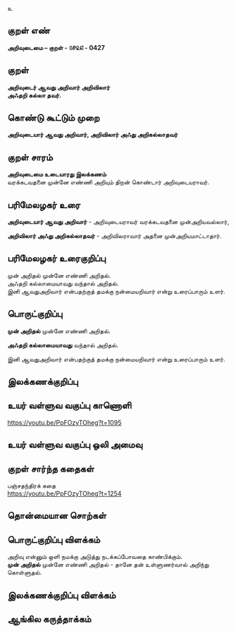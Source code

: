 உ

## குறள் எண் 

**அறிவுடைமை – குறள் - ௦௪௨௭ - 0427**  

## குறள் 

**அறிவுடைர் ஆவது அறிவார் அறிவிலார்  
அஃதறி கல்லா தவர்.**

## கொண்டு கூட்டும் முறை

**அறிவுடையார் ஆவது அறிவார், அறிவிலார் அஃது அறிகல்லாதவர்**

## குறள் சாரம் 

**அறிவுடைமை உடையாரது இலக்கணம்**  
வரக்கடவதனை முன்னே எண்ணி அறியும் திறன் கொண்டார் அறிவுடையராவர்.  

## பரிமேலழகர் உரை

**அறிவுடையார் ஆவது அறிவார்** - அறிவுடையராவர் வரக்கடவதனை முன்அறியவல்லார்,  

**அறிவிலார் அஃது அறிகல்லாதவர்** - அறிவிலராவார் அதனை முன்அறியமாட்டாதார். 

## பரிமேலழகர் உரைகுறிப்பு   

முன் அறிதல் முன்னே எண்ணி அறிதல்.  
அஃதறி கல்லாமையாவது வந்தால் அறிதல்.  
இனி ஆவதுஅறிவார் என்பதற்குத் தமக்கு நன்மையறிவார் என்று உரைப்பாரும் உளர்.    

## பொருட்குறிப்பு 

**முன் அறிதல்** முன்னே எண்ணி அறிதல்.  

**அஃதறி கல்லாமையாவது** வந்தால் அறிதல்.  

இனி ஆவதுஅறிவார் என்பதற்குத் தமக்கு நன்மையறிவார் என்று உரைப்பாரும் உளர்.     

## இலக்கணக்குறிப்பு  


## உயர் வள்ளுவ வகுப்பு காணொளி

https://youtu.be/PpFOzyTOheg?t=1095

## உயர் வள்ளுவ வகுப்பு ஒலி அமைவு 

 
## குறள் சார்ந்த கதைகள் 

பஞ்சதந்திரக் கதை  
https://youtu.be/PpFOzyTOheg?t=1254

## தொன்மையான சொற்கள்


## பொருட்குறிப்பு விளக்கம்

அறிவு என்னும் ஒளி நமக்கு அடுத்து நடக்கப்போவதை காண்பிக்கும்.  
**முன் அறிதல்** முன்னே எண்ணி அறிதல் - தானே தன் உள்ளுணர்வால் அறிந்து கொள்ளுதல்.

## இலக்கணக்குறிப்பு விளக்கம்


## ஆங்கில கருத்தாக்கம் 


